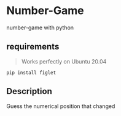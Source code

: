 # Number-Game
number-game with python
## requirements 
> Works perfectly on  Ubuntu 20.04

`pip install figlet`  

## Description
Guess the numerical position that changed